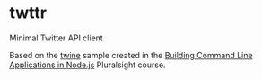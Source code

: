 # twttr
Minimal Twitter API client

Based on the [twine](https://github.com/pofallon/twine) sample created in the [Building Command Line Applications in Node.js](https://www.pluralsight.com/courses/node-js-building-command-line-app) Pluralsight course.
